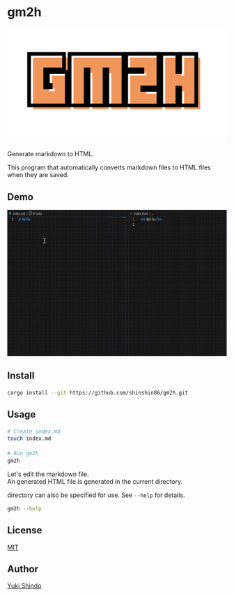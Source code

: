 # gm2h
![Logo](./images/logo.png)

Generate markdown to HTML.

This program that automatically converts markdown files to HTML files when they are saved.

## Demo
![Demo](./images/demo.gif)

## Install

```sh
cargo install --git https://github.com/shinshin86/gm2h.git
```

## Usage

```sh
# Create index.md
touch index.md

# Run gm2h
gm2h
```

Let's edit the markdown file.  
An generated HTML file is generated in the current directory.

directory can also be specified for use. See `--help` for details.

```sh
gm2h --help
```

## License
[MIT](https://github.com/shinshin86/gm2h/blob/main/LICENSE)

## Author
[Yuki Shindo](https://shinshin86.com/en)
